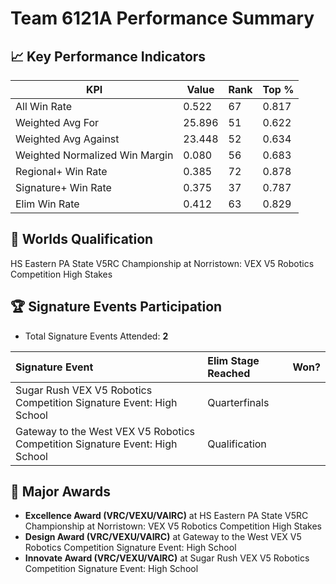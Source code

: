 # Team 6121A Performance Summary

## 📈 Key Performance Indicators
| KPI | Value | Rank | Top % |
| --- | ----- | ---- | ----- |
| All Win Rate | 0.522 | 67 | 0.817 |
| Weighted Avg For | 25.896 | 51 | 0.622 |
| Weighted Avg Against | 23.448 | 52 | 0.634 |
| Weighted Normalized Win Margin | 0.080 | 56 | 0.683 |
| Regional+ Win Rate | 0.385 | 72 | 0.878 |
| Signature+ Win Rate | 0.375 | 37 | 0.787 |
| Elim Win Rate | 0.412 | 63 | 0.829 |


## 🎯 Worlds Qualification
HS Eastern PA State V5RC Championship at Norristown: VEX V5 Robotics Competition High Stakes

## 🏆 Signature Events Participation
- Total Signature Events Attended: **2**

| Signature Event | Elim Stage Reached | Won? |
|:----------------|:-------------------|:----|
| Sugar Rush VEX V5 Robotics Competition Signature Event: High School | Quarterfinals |  |
| Gateway to the West VEX V5 Robotics Competition Signature Event: High School | Qualification |  |


## 🥇 Major Awards
- **Excellence Award (VRC/VEXU/VAIRC)** at HS Eastern PA State V5RC Championship at Norristown: VEX V5 Robotics Competition High Stakes
- **Design Award (VRC/VEXU/VAIRC)** at Gateway to the West VEX V5 Robotics Competition Signature Event: High School
- **Innovate Award (VRC/VEXU/VAIRC)** at Sugar Rush VEX V5 Robotics Competition Signature Event: High School

